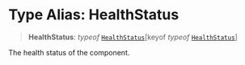 # Type Alias: HealthStatus

> **HealthStatus**: *typeof* [`HealthStatus`](../variables/HealthStatus.md)\[keyof *typeof* [`HealthStatus`](../variables/HealthStatus.md)\]

The health status of the component.
